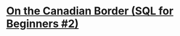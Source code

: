 # [On the Canadian Border (SQL for Beginners #2)](https://www.codewars.com/kata/590ba881fe13cfdcc20001b4)
